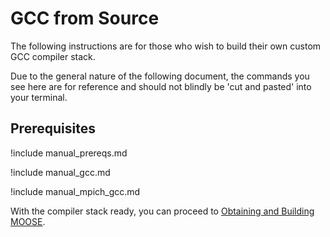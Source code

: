 # GCC from Source

The following instructions are for those who wish to build their own custom GCC compiler stack.

Due to the general nature of the following document, the commands you see here are for reference and
should not blindly be 'cut and pasted' into your terminal.

## Prerequisites

!include manual_prereqs.md

!include manual_gcc.md

!include manual_mpich_gcc.md

With the compiler stack ready, you can proceed to
[Obtaining and Building MOOSE](getting_started/installation/gcc_install_moose.md).
